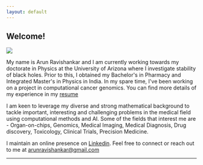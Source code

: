```yaml
---
layout: default
---
```


## Welcome!

<img class="profile-picture" src="profile_photo_square.jpg">

My name is Arun Ravishankar and I am currently working towards my doctorate in Physics at the University of Arizona where I investigate stability of black holes. Prior to this, I obtained my Bachelor's in Pharmacy and Integrated Master's in Physics in India. In my spare time, I've been working on a project in computational cancer genomics. You can find more details of my experience in my [resume](documents/Resume-Arun_Ravishankar.pdf)

I am keen to leverage my diverse and strong mathematical background to tackle important, interesting and challenging problems in the medical field using computational methods and AI. Some of the fields that interest me are - Organ-on-chips, Genomics, Medical Imaging, Medical Diagnosis, Drug discovery, Toxicology, Clinical Trials, Precision Medicine.

I maintain an online presence on [Linkedin](https://linkedin.com/in/arunravishankar/). Feel free to connect or reach out to me at <arunravishankar@gmail.com>

---
